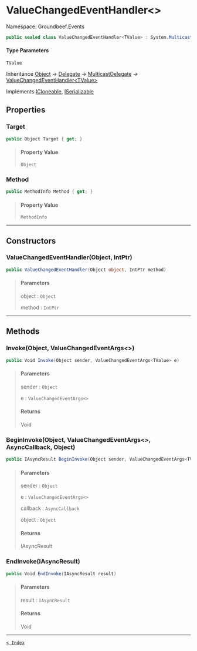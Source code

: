# ValueChangedEventHandler&lt;&gt;

Namespace: Groundbeef.Events

```csharp
public sealed class ValueChangedEventHandler<TValue> : System.MulticastDelegate
```

#### Type Parameters

`TValue`<br>

Inheritance [Object](https://docs.microsoft.com/en-us/dotnet/api/system.object) → [Delegate](https://docs.microsoft.com/en-us/dotnet/api/system.delegate) → [MulticastDelegate](https://docs.microsoft.com/en-us/dotnet/api/system.multicastdelegate) → [ValueChangedEventHandler&lt;TValue&gt;](ValueChangedEventHandler-1.md)

Implements [ICloneable](https://docs.microsoft.com/en-us/dotnet/api/system.icloneable), [ISerializable](https://docs.microsoft.com/en-us/dotnet/api/system.runtime.serialization.iserializable)

## Properties

### Target

```csharp
public Object Target { get; }
```

> #### Property Value
> 
> `Object`<br>
> 

### Method

```csharp
public MethodInfo Method { get; }
```

> #### Property Value
> 
> `MethodInfo`<br>
> 

---

## Constructors

### ValueChangedEventHandler(Object, IntPtr)

```csharp
public ValueChangedEventHandler(Object object, IntPtr method)
```

> #### Parameters
> 
> object : `Object`<br>
> 
> method : `IntPtr`<br>
> 

---

## Methods

### Invoke(Object, ValueChangedEventArgs&lt;&gt;)

```csharp
public Void Invoke(Object sender, ValueChangedEventArgs<TValue> e)
```

> #### Parameters
> 
> sender : `Object`<br>
> 
> e : `ValueChangedEventArgs<>`<br>
> 
> #### Returns
> 
> Void<br>
> 

### BeginInvoke(Object, ValueChangedEventArgs&lt;&gt;, AsyncCallback, Object)

```csharp
public IAsyncResult BeginInvoke(Object sender, ValueChangedEventArgs<TValue> e, AsyncCallback callback, Object object)
```

> #### Parameters
> 
> sender : `Object`<br>
> 
> e : `ValueChangedEventArgs<>`<br>
> 
> callback : `AsyncCallback`<br>
> 
> object : `Object`<br>
> 
> #### Returns
> 
> IAsyncResult<br>
> 

### EndInvoke(IAsyncResult)

```csharp
public Void EndInvoke(IAsyncResult result)
```

> #### Parameters
> 
> result : `IAsyncResult`<br>
> 
> #### Returns
> 
> Void<br>
> 

---

[`< Index`](..\index.md)
